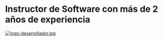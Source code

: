 <link src="style/style.css">
<h1>Instructor de Software con más de 2 años de experiencia</h1>
  
[![logo-desarrollador.jpg](https://i.postimg.cc/BnhK7wrf/logo-desarrollador.jpg)](https://postimg.cc/RWHhNGCg)
